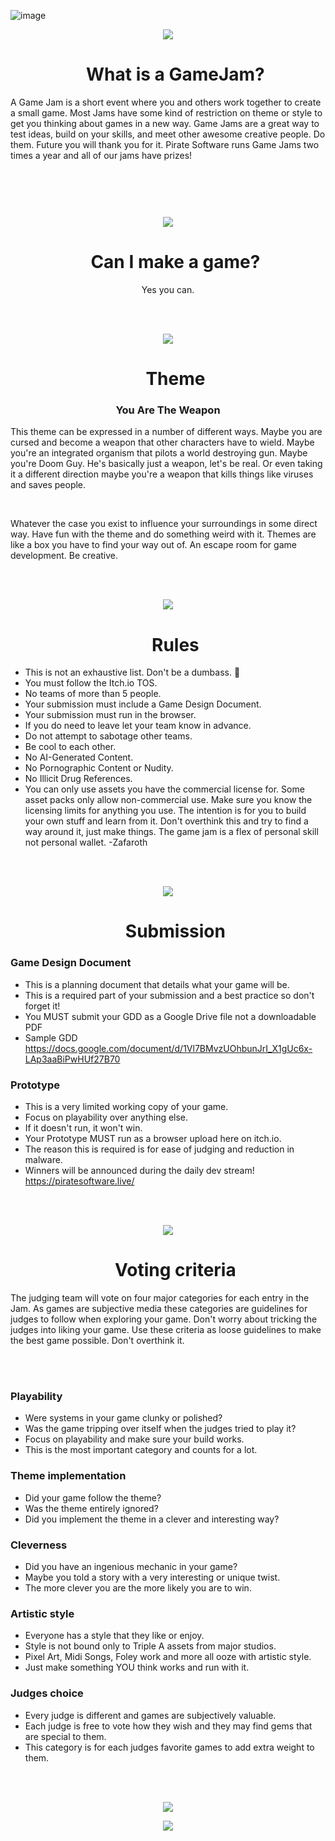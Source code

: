 ![image](https://github.com/user-attachments/assets/6685eebe-e7a4-4cfe-9df4-42e7f8b05f94)


<p align="center">
  <img src="https://github.com/user-attachments/assets/fbb8e855-c0dc-424e-bf6a-d1f1d38b21ab">
</p>

<div id="user-content-toc">
  <ul align="center" style="list-style: none;">
    <summary>
      <h1>What is a GameJam?</h1>
    </summary>
  </ul>
</div>

A Game Jam is a short event where you and others work together to create a small game. Most Jams have some kind of restriction on theme or style to get you thinking about games in a new way. Game Jams are a great way to test ideas, build on your skills, and meet other awesome creative people. Do them. Future you will thank you for it. Pirate Software runs Game Jams two times a year and all of our jams have prizes!

<br/>
<br/>
<p align="center" style="margin-top: 3em">
  <img src="https://github.com/user-attachments/assets/fbb8e855-c0dc-424e-bf6a-d1f1d38b21ab">
</p>

<div id="user-content-toc">
  <ul align="center" style="list-style: none;">
    <summary>
      <h1>Can I make a game? </h1>
    </summary>
  </ul>
</div>
<p align="center"> Yes you can. </p>

<br/>
<br/>
<p align="center">
  <img src="https://github.com/user-attachments/assets/fbb8e855-c0dc-424e-bf6a-d1f1d38b21ab">
</p>

<div id="user-content-toc">
  <ul align="center" style="list-style: none;">
    <summary>
      <h1>Theme</h1>
    </summary>
  </ul>
</div>
<h3 align="center"> You Are The Weapon </h3>

This theme can be expressed in a number of different ways. Maybe you are cursed and become a weapon that other characters have to wield. Maybe you're an integrated organism that pilots a world destroying gun. Maybe you're Doom Guy. He's basically just a weapon, let's be real. Or even taking it a different direction maybe you're a weapon that kills things like viruses and saves people.

<br/>

Whatever the case you exist to influence your surroundings in some direct way. Have fun with the theme and do something weird with it. Themes are like a box you have to find your way out of. An escape room for game development. Be creative.

<br/>
<br/>
<p align="center">
  <img src="https://github.com/user-attachments/assets/fbb8e855-c0dc-424e-bf6a-d1f1d38b21ab">
</p>

<div id="user-content-toc">
  <ul align="center" style="list-style: none;">
    <summary>
      <h1>Rules</h1>
    </summary>
  </ul>
</div>

* This is not an exhaustive list. Don't be a dumbass. 👺
* You must follow the Itch.io TOS.
* No teams of more than 5 people.
* Your submission must include a Game Design Document.
* Your submission must run in the browser.
* If you do need to leave let your team know in advance.
* Do not attempt to sabotage other teams.
* Be cool to each other.
* No AI-Generated Content.
* No Pornographic Content or Nudity.
* No Illicit Drug References.
* You can only use assets you have the commercial license for.
Some asset packs only allow non-commercial use.
Make sure you know the licensing limits for anything you use.
The intention is for you to build your own stuff and learn from it.
Don't overthink this and try to find a way around it, just make things.
The game jam is a flex of personal skill not personal wallet. -Zafaroth

<br/>
<br/>
<p align="center">
  <img src="https://github.com/user-attachments/assets/fbb8e855-c0dc-424e-bf6a-d1f1d38b21ab">
</p>

<div id="user-content-toc">
  <ul align="center" style="list-style: none;">
    <summary>
      <h1>Submission</h1>
    </summary>
  </ul>
</div>

### Game Design Document
* This is a planning document that details what your game will be.
* This is a required part of your submission and a best practice so don't forget it!
* You MUST submit your GDD as a Google Drive file not a downloadable PDF
* Sample GDD https://docs.google.com/document/d/1Vl7BMvzUOhbunJrI_X1gUc6x-LAp3aaBiPwHUf27B70

### Prototype
* This is a very limited working copy of your game.
* Focus on playability over anything else.
* If it doesn't run, it won't win.
* Your Prototype MUST run as a browser upload here on itch.io.
* The reason this is required is for ease of judging and reduction in malware.
* Winners will be announced during the daily dev stream! https://piratesoftware.live/

<br/>
<br/>
<p align="center">
  <img src="https://github.com/user-attachments/assets/fbb8e855-c0dc-424e-bf6a-d1f1d38b21ab">
</p>

<div id="user-content-toc">
  <ul align="center" style="list-style: none;">
    <summary>
      <h1>Voting criteria</h1>
    </summary>
  </ul>
</div>

The judging team will vote on four major categories for each entry in the Jam. As games are subjective media these categories are guidelines for judges to follow when exploring your game. Don't worry about tricking the judges into liking your game. Use these criteria as loose guidelines to make the best game possible. Don't overthink it.

<br/>
<br/>

### Playability
* Were systems in your game clunky or polished?
* Was the game tripping over itself when the judges tried to play it?
* Focus on playability and make sure your build works.
* This is the most important category and counts for a lot.

### Theme implementation
* Did your game follow the theme?
* Was the theme entirely ignored?
* Did you implement the theme in a clever and interesting way?

### Cleverness
* Did you have an ingenious mechanic in your game?
* Maybe you told a story with a very interesting or unique twist.
* The more clever you are the more likely you are to win.

### Artistic style
* Everyone has a style that they like or enjoy.
* Style is not bound only to Triple A assets from major studios.
* Pixel Art, Midi Songs, Foley work and more all ooze with artistic style.
* Just make something YOU think works and run with it.

### Judges choice
* Every judge is different and games are subjectively valuable.
* Each judge is free to vote how they wish and they may find gems that are special to them.
* This category is for each judges favorite games to add extra weight to them.

<br/>
<br/>
<p align="center">
  <img src="https://github.com/user-attachments/assets/fbb8e855-c0dc-424e-bf6a-d1f1d38b21ab">
</p>
<p align="center">
  <img src="https://github.com/user-attachments/assets/8d171b56-1e91-40c8-98be-d2bf5bd8bc11">
</p>




